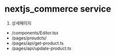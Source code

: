 # nextjs_commerce service

1. 상세페이지

- /components/Editor.tsx
- /pages/proudcts/
- /pages/api/get-product.ts
- /pages/api/update-product.ts
